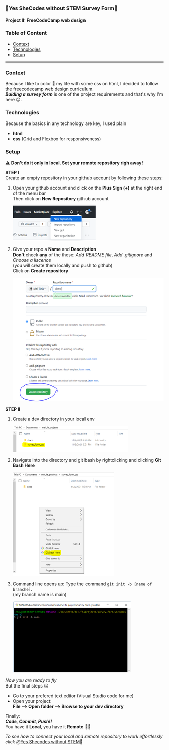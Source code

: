 ### 🔹Yes SheCodes without STEM Survey Form🔹
#### Project II: FreeCodeCamp web design 

### Table of Content 
* [Context](#general-info)
* [Technologies](#technologies)
* [Setup](#setup)

---

### Context
Because I like to color 🌈 my life with some css on html,  I decided to follow the freecodecamp web design curriculum.   
___Buiding a survey form___ is one of the project requirements and that's why I'm here 😊. 

### Technologies
Because the basics in any technology are key, I used plain
- **html**
- **css** (Grid and Flexbox for responsiveness)

### Setup 
⚠️ __Don't do it only in local. Set your remote repository righ away!__

**STEP I**  
Create an empty repository in your github account by following these steps: 


1. Open your github account and click on the __Plus Sign (+)__ at the right end of the menu bar  
   Then click on __New Repository__ github account

   <img src="readme-img/plus-sign-click.PNG" alt="Profile icon" width="263" height="113"/>

2. Give your repo a __Name__ and __Description__  
   __Don't__ check __any__ of the these: _Add README file_, _Add .gitignore_ and _Choose a liscence_  
   (you will create them locally and push to github)  
   Click on __Create repository__

   <img src="readme-img/fill-repo-info.PNG" alt="Create Repo" width="550" height="392"/>

**STEP II**
1. Create a dev directory in your local env

   <img src="readme-img/dev-dir.PNG" alt="Create dev dir" width="367" height="82"/>

2. Navigate into the directory and git bash by rightclicking and clicking __Git Bash Here__

   <img src="readme-img/git-bash.PNG" alt="Git bash" width="322" height="328"/>

3. Command line opens up: Type the command `git init -b [name of branche]`.  
   (my branch name is main)

   <img src="readme-img/git-init.PNG" alt="Git init" width="375" height="225"/>

_Now you are ready to fly_  
But the final steps 😜

- Go to your prefered text editor (Visual Studio code for me)
- Open your project:  
**File --> Open folder --> Browse to your dev directory**

Finally:  
___Code, Commit, Push!!___   
You have it __Local__, you have it __Remote__ 💃🏽

_To see how to connect your local and remote repository to work effortlessly click @_[Yes Shecodes without STEM](https://www.youtube.com/c/YesSheCodes)🤎 